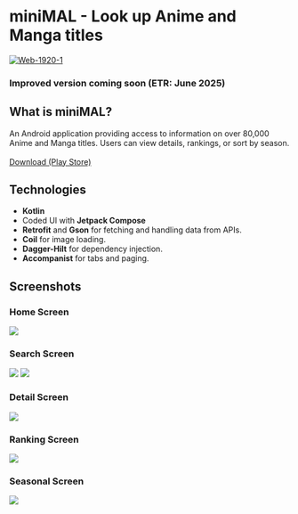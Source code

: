 # miniMAL - Look up Anime and Manga titles
<a href="https://ibb.co/nLXm0g9"><img src="https://i.ibb.co/nLXm0g9/Web-1920-1.png" alt="Web-1920-1" border="0" /></a>
### Improved version coming soon (ETR: June 2025)
## What is miniMAL?
An Android application providing access to information on over 80,000 Anime and Manga titles. Users can view details, rankings, or sort by season.
<br><br/>
[Download (Play Store)](https://play.google.com/store/apps/details?id=com.yonasoft.minimal)
## Technologies
- **Kotlin**
- Coded UI with **Jetpack Compose**
- **Retrofit** and **Gson** for fetching and handling data from APIs.
- **Coil** for image loading.
- **Dagger-Hilt** for dependency injection.
- **Accompanist** for tabs and paging.
## Screenshots
### Home Screen
![](https://i.ibb.co/YBBjCZR/home.jpg)
### Search Screen
![](https://i.ibb.co/6PRTm1M/search.jpg)
![](https://i.ibb.co/s90v6b0/search2.jpg)
### Detail Screen
![](https://i.ibb.co/D1dSgVg/detail.jpg)
### Ranking Screen
![](https://i.ibb.co/mBh8mjR/rank.jpg)
### Seasonal Screen
![](https://i.ibb.co/2cjVg0y/seasonal.jpg)
